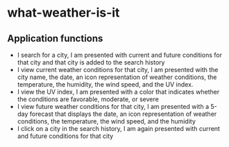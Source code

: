 # what-weather-is-it

## Application functions
- I search for a city, I am presented with current and future conditions for that city and that city is added to the search history
- I view current weather conditions for that city, I am presented with the city name, the date, an icon representation of weather conditions, the temperature, the humidity, the wind speed, and the UV index.
- I view the UV index, I am presented with a color that indicates whether the conditions are favorable, moderate, or severe
- I view future weather conditions for that city, I am presented with a 5-day forecast that displays the date, an icon representation of weather conditions, the temperature, the wind speed, and the humidity
- I click on a city in the search history, I am again presented with current and future conditions for that city